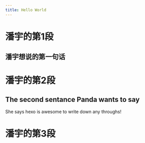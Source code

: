 ```yaml
---
title: Hello World
---
```


# 潘宇的第1段

## 潘宇想说的第一句话

# 潘宇的第2段

## The second sentance Panda wants to say

She says hexo is awesome to write down any throughs!

# 潘宇的第3段
